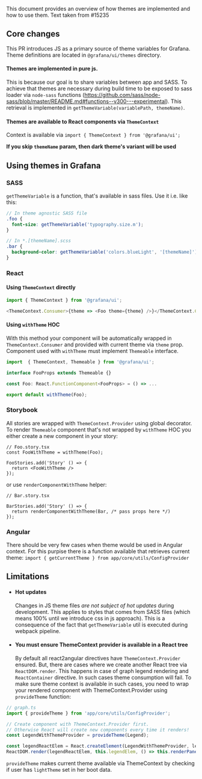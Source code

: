 This document provides an overview of how themes are implemented and how to use them. Text taken from #15235

## Core changes

This PR introduces JS as a primary source of theme variables for Grafana. Theme definitions are located in `@grafana/ui/themes` directory.

#### Themes are implemented in pure js.

This is because our goal is to share variables between app and SASS. To achieve that themes are necessary during build time to be exposed to sass loader via `node-sass` functions (https://github.com/sass/node-sass/blob/master/README.md#functions--v300---experimental). This retrieval is implemented in `getThemeVariable(variablePath, themeName)`.

#### Themes are available to React components via `ThemeContext`

Context is available via `import { ThemeContext } from '@grafana/ui';`

**If you skip `themeName` param, then dark theme's variant will be used**

## Using themes in Grafana

### SASS

`getThemeVariable` is a function, that's available in sass files. Use it i.e. like this:

```scss
// In theme agnostic SASS file
.foo {
  font-size: getThemeVariable('typography.size.m');
}

// In *.[themeName].scss
.bar {
  background-color: getThemeVariable('colors.blueLight', '[themeName]');
}
```

### React

#### Using `ThemeContext` directly

```ts
import { ThemeContext } from '@grafana/ui';

<ThemeContext.Consumer>{theme => <Foo theme={theme} />}</ThemeContext.Consumer>;
```

#### Using `withTheme` HOC

With this method your component will be automatically wrapped in `ThemeContext.Consumer` and provided with current theme via `theme` prop. Component used with `withTheme` must implement `Themeable` interface.

```ts
import  { ThemeContext, Themeable } from '@grafana/ui';

interface FooProps extends Themeable {}

const Foo: React.FunctionComponent<FooProps> = () => ...

export default withTheme(Foo);
```

### Storybook

All stories are wrapped with `ThemeContext.Provider` using global decorator. To render `Themeable` component that's not wrapped by `withTheme` HOC you either create a new component in your story:

```tsx
// Foo.story.tsx
const FooWithTheme = withTheme(Foo);

FooStories.add('Story' () => {
  return <FooWithTheme />
});
```

or use `renderComponentWithTheme` helper:

```tsx
// Bar.story.tsx

BarStories.add('Story' () => {
  return renderComponentWithTheme(Bar, /* pass props here */)
});
```

### Angular

There should be very few cases when theme would be used in Angular context. For this purpise there is a function available that retrieves current theme: `import { getCurrentTheme } from app/core/utils/ConfigProvider`

## Limitations

- #### Hot updates
  Changes in JS theme files _are not subject of hot updates_ during development. This applies to styles that comes from SASS files (which means 100% until we introduce css in js approach). This is a consequence of the fact that `getThemeVariable` util is executed during webpack pipeline.
- #### You must ensure ThemeContext provider is available in a React tree
  By default all react2angular directives have `ThemeContext.Provider` ensured. But, there are cases where we create another React tree via `ReactDOM.render`. This happens in case of graph legend rendering and `ReactContainer` directive. In such cases theme consumption will fail. To make sure theme context is available in such cases, you need to wrap your rendered component with ThemeContext.Provider using `provideTheme` function:

```typescript
// graph.ts
import { provideTheme } from 'app/core/utils/ConfigProvider';

// Create component with ThemeContext.Provider first.
// Otherwise React will create new components every time it renders!
const LegendWithThemeProvider = provideTheme(Legend);

const legendReactElem = React.createElement(LegendWithThemeProvider, legendProps);
ReactDOM.render(legendReactElem, this.legendElem, () => this.renderPanel());
```

`provideTheme` makes current theme available via ThemeContext by checking if user has `lightTheme` set in her boot data.
